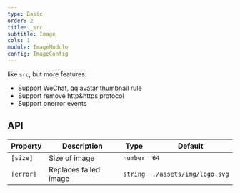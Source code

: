```yaml
---
type: Basic
order: 2
title: _src
subtitle: Image
cols: 1
module: ImageModule
config: ImageConfig
---
```


like `src`, but more features:

- Support WeChat, qq avatar thumbnail rule
- Support remove http&https protocol
- Support onerror events

## API

| Property  | Description           | Type     | Default                 |
| --------- | --------------------- | -------- | ----------------------- |
| `[size]`  | Size of image         | `number` | `64`                    |
| `[error]` | Replaces failed image | `string` | `./assets/img/logo.svg` |
